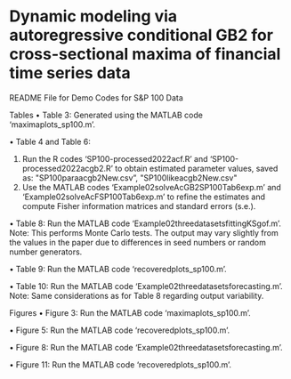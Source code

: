 # Dynamic modeling via autoregressive conditional GB2 for cross-sectional maxima of financial time series data

README File for Demo Codes for S&P 100 Data

Tables
•	Table 3: Generated using the MATLAB code ‘maximaplots_sp100.m’. 

•	Table 4 and Table 6: 
1.	Run the R codes ‘SP100-processed2022acf.R’ and ‘SP100-processed2022acgb2.R’ to obtain estimated parameter values, saved as:
"SP100paraacgb2New.csv”, 
"SP100likeacgb2New.csv"
2.	Use the MATLAB codes ‘Example02solveAcGB2SP100Tab6exp.m’ and
‘Example02solveAcFSP100Tab6exp.m’ to refine the estimates and compute Fisher information matrices and standard errors (s.e.). 

•	Table 8: 
Run the MATLAB code ‘Example02threedatasetsfittingKSgof.m’. 
Note: This performs Monte Carlo tests. The output may vary slightly from the values in the paper due to differences in seed numbers or random number generators.

•	Table 9: Run the MATLAB code ‘recoveredplots_sp100.m’.

•	Table 10: 
Run the MATLAB code ‘Example02threedatasetsforecasting.m’. 
Note: Same considerations as for Table 8 regarding output variability. 

Figures
•	Figure 3: Run the MATLAB code ‘maximaplots_sp100.m’.

•	Figure 5: Run the MATLAB code ‘recoveredplots_sp100.m’.

•	Figure 8: Run the MATLAB code ‘Example02threedatasetsforecasting.m’.

•	Figure 11: Run the MATLAB code ‘recoveredplots_sp100.m’.


